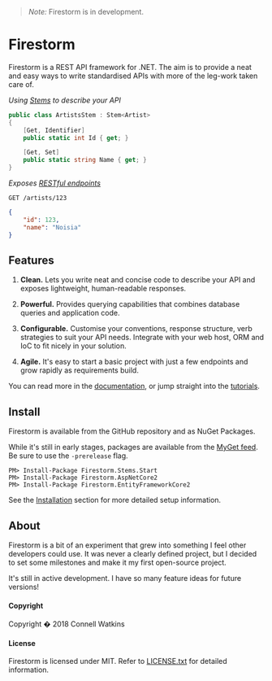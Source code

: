 > *Note:* Firestorm is in development.

# Firestorm

Firestorm is a REST API framework for .NET. The aim is to provide a neat and easy ways to write standardised APIs with more of the leg-work taken care of.

_Using [Stems](docs/stems/stems-intro.md) to describe your API_

```csharp
public class ArtistsStem : Stem<Artist>
{
    [Get, Identifier]
    public static int Id { get; }

    [Get, Set]
    public static string Name { get; }
}
```

_Exposes [RESTful endpoints](docs/endpoints/querying.md)_

```http
GET /artists/123
```
```json
{
    "id": 123,
    "name": "Noisia"
}
```

## Features

1. **Clean.** Lets you write neat and concise code to describe your API and exposes lightweight, human-readable responses.

2. **Powerful.** Provides querying capabilities that combines database queries and application code.

3. **Configurable.** Customise your conventions, response structure, verb strategies to suit your API needs. Integrate with your web host, ORM and IoC to fit nicely in your solution.

4. **Agile.** It's easy to start a basic project with just a few endpoints and grow rapidly as requirements build.

You can read more in the [documentation](https://firestorm.readthedocs.org), or jump straight into the [tutorials](https://github.com/connellw/Firestorm/wiki/Tutorials).

## Install

Firestorm is available from the GitHub repository and as NuGet Packages.

While it's still in early stages, packages are available from the [MyGet feed](https://www.myget.org/F/firestorm/api/v3/index.json). Be sure to use the `-prerelease` flag.

```
PM> Install-Package Firestorm.Stems.Start
PM> Install-Package Firestorm.AspNetCore2
PM> Install-Package Firestorm.EntityFrameworkCore2
```

See the [Installation](docs/setup/installation.md) section for more detailed setup information.

## About

Firestorm is a bit of an experiment that grew into something I feel other developers could use. It was never a clearly defined project, but I decided to set some milestones and make it my first open-source project.

It's still in active development. I have so many feature ideas for future versions!

#### Copyright
Copyright � 2018 Connell Watkins

#### License
Firestorm is licensed under MIT. Refer to [LICENSE.txt](LICENSE.txt) for detailed information.